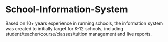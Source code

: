 # School-Information-System
Based on 10+ years experience in running schools, the information system was created to initially target for K-12 schools, including student/teacher/course/classes/tuition management and live reports.
